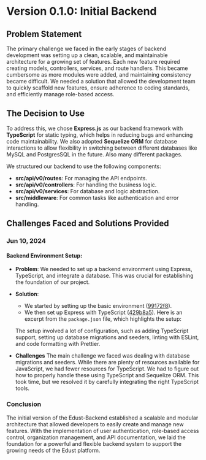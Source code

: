 # Version 0.1.0: Initial Backend

## Problem Statement

The primary challenge we faced in the early stages of backend development was setting up a clean, scalable, and maintainable architecture for a growing set of features. Each new feature required creating models, controllers, services, and route handlers. This became cumbersome as more modules were added, and maintaining consistency became difficult. We needed a solution that allowed the development team to quickly scaffold new features, ensure adherence to coding standards, and efficiently manage role-based access.

## The Decision to Use

To address this, we chose **Express.js** as our backend framework with **TypeScript** for static typing, which helps in reducing bugs and enhancing code maintainability. We also adopted **Sequelize ORM** for database interactions to allow flexibility in switching between different databases like MySQL and PostgresSQL in the future. Also many different packages.

We structured our backend to use the following components:

- **src/api/v0/routes**: For managing the API endpoints.
- **src/api/v0/controllers**: For handling the business logic.
- **src/api/v0/services**: For database and logic abstraction.
- **src/middleware**: For common tasks like authentication and error handling.

## Challenges Faced and Solutions Provided

### Jun 10, 2024

#### Backend Environment Setup:

- **Problem**: We needed to set up a backend environment using Express, TypeScript, and integrate a database. This was crucial for establishing the foundation of our project.
- **Solution**:

  - We started by setting up the basic environment ([99172f8](https://github.com/edust-org/edust-backend/commit/99172f8)).
  - We then set up Express with TypeScript ([429b8a5](https://github.com/edust-org/edust-backend/commit/429b8a5)). Here is an excerpt from the `package.json` file, which highlights the setup:

  The setup involved a lot of configuration, such as adding TypeScript support, setting up database migrations and seeders, linting with ESLint, and code formatting with Prettier.

- **Challenges**
  The main challenge we faced was dealing with database migrations and seeders. While there are plenty of resources available for JavaScript, we had fewer resources for TypeScript. We had to figure out how to properly handle these using TypeScript and Sequelize ORM. This took time, but we resolved it by carefully integrating the right TypeScript tools.

### Conclusion

The initial version of the Edust-Backend established a scalable and modular architecture that allowed developers to easily create and manage new features. With the implementation of user authentication, role-based access control, organization management, and API documentation, we laid the foundation for a powerful and flexible backend system to support the growing needs of the Edust platform.
